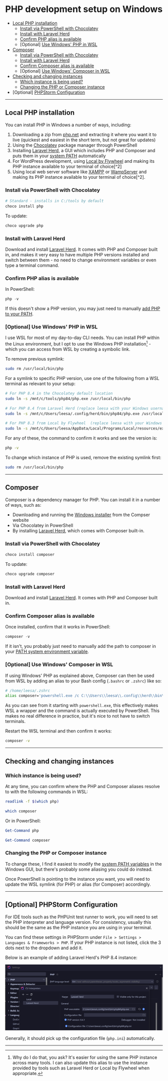 # PHP development setup on Windows

- [Local PHP installation](#local-php-installation)
  - [Install via PowerShell with Chocolatey](#install-via-powershell-with-chocolatey)
  - [Install with Laravel Herd](#install-with-laravel-herd)
  - [Confirm PHP alias is available](#confirm-php-alias-is-available)
  - [Optional] [Use Windows' PHP in WSL](#optional-use-windows-php-in-wsl)
- [Composer](#composer)
  - [Install via PowerShell with Chocolatey](#install-via-powershell-with-chocolatey-1)
  - [Install with Laravel Herd](#install-with-laravel-herd-1)
  - [Confirm Composer alias is available](#confirm-composer-alias-is-available)
  - [Optional] [Use Windows' Composer in WSL](#optional-use-windows-composer-in-wsl)
- [Checking and changing instances](#checking-and-changing-instances)
  - [Which instance is being used?](#which-instance-is-being-used)
  - [Changing the PHP or Composer instance](#changing-the-php-or-composer-instance)
- [Optional] [PHPStorm Configuration](#optional-phpstorm-configuration)

---
## Local PHP installation

You can install PHP in Windows a number of ways, including:
1. Downloading a zip from [php.net](https://www.php.net/downloads) and extracting it where you want it to live (quickest and easiest in the short term, but not great for updates)
2. Using the [Chocolatey](https://community.chocolatey.org/) package manager through PowerShell 
3. Installing [Laravel Herd](https://herd.laravel.com/windows), a GUI which includes PHP and Composer and puts them in your [system PATH](./path.md) automatically 
4. For WordPress development, using [Local by Flywheel](https://localwp.com/) and making its PHP instance available to your terminal of choice[^2]
5. Using local web server software like [XAMPP](https://www.apachefriends.org/index.html) or [WampServer](https://www.wampserver.com/en/) and making its PHP instance available to your terminal of choice[^2].

### Install via PowerShell with Chocolatey

```PowerShell
# Standard - installs in C:/tools by default
choco install php 
```
To update:
```PowerShell
choco upgrade php
```
### Install with Laravel Herd

Download and install [Laravel Herd](https://herd.laravel.com/windows). It comes with PHP and Composer built in, and makes it very easy to have multiple PHP versions installed and switch between them - no need to change environment variables or even type a terminal command.

### Confirm PHP alias is available

In PowerShell: 
```PowerShell
php -v
```
If this doesn't show a PHP version, you may just need to manually [add PHP to your PATH](./path.md).

### [Optional] Use Windows' PHP in WSL

I use WSL for most of my day-to-day CLI needs. You can install PHP within the Linux environment, but I opt to use the Windows PHP installation[^1] - which you can access from WSL by creating a symbolic link.

To remove previous symlink:

```bash
sudo rm /usr/local/bin/php
```

For a symlink to specific PHP version, use one of the following from a WSL terminal as relevant to your setup:
```bash
# For PHP 8.4 in the Chocolatey default location
sudo ln -s /mnt/c/tools/php84/php.exe /usr/local/bin/php
```
```bash
# For PHP 8.4 from Laravel Herd (replace leesa with your Windows username)
sudo ln -s /mnt/c/Users/leesa/.config/herd/bin/php84/php.exe /usr/local/bin/php
```
```bash
# For PHP 8.3 from Local by Flywheel  (replace leesa with your Windows username)
sudo ln -s /mnt/c/Users/leesa/AppData/Local/Programs/Local/resources/extraResources/lightning-services/php-8.3.0+0/bin/win64/php.exe /usr/local/bin/php
```

For any of these, the command to confirm it works and see the version is:
```bash
php -v
```

To change which instance of PHP is used, remove the existing symlink first:
```bash
sudo rm /usr/local/bin/php
```
---

## Composer

Composer is a dependency manager for PHP. You can install it in a number of ways, such as:
- Downloading and running the [Windows installer](https://getcomposer.org/download/) from the Compser website
- Via Chocolatey in PowerShell
- By installing [Laravel Herd](https://herd.laravel.com/windows), which comes with Composer built-in. 

### Install via PowerShell with Chocolatey

```PowerShell
choco install composer
```
To update:
```PowerShell
choco upgrade composer
```

### Install with Laravel Herd

Download and install [Laravel Herd](https://herd.laravel.com/windows). It comes with PHP and Composer built in.

### Confirm Composer alias is available

Once installed, confirm that it works in PowerShell:
```PowerShell
composer -v
```
If it isn't, you probably just need to manually add the path to composer in your [PATH system environment variable](./path.md).

### [Optional] Use Windows' Composer in WSL

If using Windows' PHP as explained above, Composer can then be used from WSL by adding an alias to your Bash config (`.bashrc` or `.zshrc`) like so: 

```bash
# /home/leesa/.zshrc
alias composer='powershell.exe /c C:\\Users\\leesa\\.config\\herd\\bin\\composer.bat'
```
As you can see from it starting with `powershell.exe`, this effectively makes WSL a wrapper and the command is actually executed by PowerShell. This makes no real difference in practice, but it's nice to not have to switch terminals. 

Restart the WSL terminal and then confirm it works:
```bash
composer -v
```

---
## Checking and changing instances

### Which instance is being used?

At any time, you can confirm where the PHP and Composer aliases resolve to with the following commands in WSL:

```bash
readlink -f $(which php)
```
```bash
which composer
```

Or in PowerShell: 
```PowerShell
Get-Command php
```
```PowerShell
Get-Command composer
```

### Changing the PHP or Composer instance

To change these, I find it easiest to modify the [system PATH variables](./path.md) in the Windows GUI, but there's probably some aliasing you could do instead. 

Once PowerShell is pointing to the instance you want, you will need to update the WSL symlink (for PHP) or alias (for Composer) accordingly.

---
## [Optional] PHPStorm Configuration

For IDE tools such as the PHPUnit test runner to work, you will need to set the PHP interpreter and language version. For consistency, usually this should be the same as the PHP instance you are using in your terminal.

You can find these settings in PHPStorm under `File > Settings > Languages & Frameworks > PHP`. If your PHP instance is not listed, click the 3 dots next to the dropdown and add it. 

Below is an example of adding Laravel Herd's PHP 8.4 instance:

![phpstorm-php.png](images/phpstorm-php.png)

Generally, it should pick up the configuration file (`php.ini`) automatically. 



---
[^1]: Why do I do that, you ask? It's easier for using the same PHP instance across many tools. I can also update this alias to use the instance provided by tools such as Laravel Herd or Local by Flywheel when appropriate.
